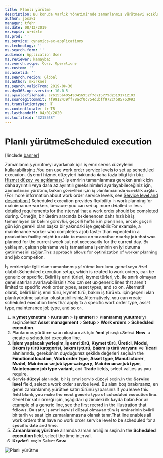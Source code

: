```yaml
---
title: Planlı yürütme
description: Bu konuda Varlık Yönetimi'nde zamanlanmış yürütmeyi açıklanmaktadır.
author: josaw1
manager: tfehr
ms.date: 08/13/2019
ms.topic: article
ms.prod: ''
ms.service: dynamics-ax-applications
ms.technology: ''
ms.search.form: ''
audience: Application User
ms.reviewer: kamaybac
ms.search.scope: Core, Operations
ms.custom: ''
ms.assetid: ''
ms.search.region: Global
ms.author: mkirknel
ms.search.validFrom: 2019-08-30
ms.dyn365.ops.version: 10.0.5
ms.openlocfilehash: 976155b685498456952f7d715779d20191712103
ms.sourcegitcommit: 4f9912439ff78acf0c754d5bff972c4b85763093
ms.translationtype: HT
ms.contentlocale: tr-TR
ms.lasthandoff: 04/02/2020
ms.locfileid: "3215528"
---
```

# <a name="scheduled-execution"></a><span data-ttu-id="6acfc-103">Planlı yürütme</span><span class="sxs-lookup"><span data-stu-id="6acfc-103">Scheduled execution</span></span>

[!include [banner](../../includes/banner.md)]

 

<span data-ttu-id="6acfc-104">Zamanlanmış yürütmeyi ayarlamak için iş emri servis düzeylerini kullanabilirsiniz.</span><span class="sxs-lookup"><span data-stu-id="6acfc-104">You can use work order service levels to set up scheduled execution.</span></span> <span data-ttu-id="6acfc-105">(İş emri hizmet düzeyleri hakkında daha fazla bilgi için bkz [Hizmet düzeyi ve açıklaması](service-level-and-description.md).) İş emrinin tamamlanması gereken aralık için daha ayrıntılı veya daha az ayrıntılı gereksinimleri ayarlayabileceğiniz için, zamanlanan yürütme, bakım görevlileri için iş planlamasında esneklik sağlar.</span><span class="sxs-lookup"><span data-stu-id="6acfc-105">(For more information about work order service levels, see [Service level and description](service-level-and-description.md).) Scheduled execution provides flexibility in work planning for maintenance workers, because you can set up more detailed or less detailed requirements for the interval that a work order should be completed during.</span></span> <span data-ttu-id="6acfc-106">Örneğin, bir üretim aracında beklenenden daha hızlı bir iş tamamlayan bir bakım görevlisi, geçerli hafta için planlanan, ancak geçerli gün için gerekli olan başka bir yakındaki işe geçebilir.</span><span class="sxs-lookup"><span data-stu-id="6acfc-106">For example, a maintenance worker who completes a job faster than expected in a production facility might be able to move on to another nearby job that was planned for the current week but not necessarily for the current day.</span></span> <span data-ttu-id="6acfc-107">Bu yaklaşım, çalışan planlama ve iş tamamlama işleminin en iyi duruma getirilmesini sağlar.</span><span class="sxs-lookup"><span data-stu-id="6acfc-107">This approach allows for optimization of worker planning and job completion.</span></span>

<span data-ttu-id="6acfc-108">İş emirleriyle ilgili olan zamanlanmış yürütme kurulumu genel veya özel olabilir.</span><span class="sxs-lookup"><span data-stu-id="6acfc-108">Scheduled execution setup, which is related to work orders, can be generic or specific.</span></span> <span data-ttu-id="6acfc-109">Belirli iş emri türleri, kıymet türleri, vb. ile sınırlı olmayan genel satırları ayarlayabilirsiniz.</span><span class="sxs-lookup"><span data-stu-id="6acfc-109">You can set up generic lines that aren't limited to specific work order types, asset types, and so on.</span></span> <span data-ttu-id="6acfc-110">Alternatif olarak, belirli bir iş emri türü, kıymet türü, bakım iş türü vb. için geçerli olan planlı yürütme satırları oluşturabilirsiniz.</span><span class="sxs-lookup"><span data-stu-id="6acfc-110">Alternatively, you can create scheduled execution lines that apply to a specific work order type, asset type, maintenance job type, and so on.</span></span>

1. <span data-ttu-id="6acfc-111">**Kıymet yönetimi** \> **Kurulum** \> **İş emirleri** \> **Planlanmış yürütme**'yi seçin.</span><span class="sxs-lookup"><span data-stu-id="6acfc-111">Select **Asset management** \> **Setup** \> **Work orders** \> **Scheduled execution**.</span></span>
2. <span data-ttu-id="6acfc-112">Planlanmış yürütme satırı oluşturmak için **Yeni**'yi seçin.</span><span class="sxs-lookup"><span data-stu-id="6acfc-112">Select **New** to create a scheduled execution line.</span></span>
3. <span data-ttu-id="6acfc-113">**İşlem yapılacak yerleşim**, **İş emri türü**, **Kıymet türü**, **Üretici**, **Model**, **Bakım iş türü kategorisi**, **Bakım iş türü**, **Bakım iş türü varyantı** ve **Ticari** alanlarında, gereksinim duyduğunuz şekilde değerleri seçin.</span><span class="sxs-lookup"><span data-stu-id="6acfc-113">In the **Functional location**, **Work order type**, **Asset type**, **Manufacturer**, **Model**, **Maintenance job type category**, **Maintenance job type**, **Maintenance job type variant**, and **Trade** fields, select values as you require.</span></span>
4. <span data-ttu-id="6acfc-114">**Servis düzeyi** alanında, bir iş emri servis düzeyi seçin.</span><span class="sxs-lookup"><span data-stu-id="6acfc-114">In the **Service level** field, select a work order service level.</span></span> <span data-ttu-id="6acfc-115">Bu alanı boş bırakırsanız, en genel zamanlanmış yürütme satırı türünü yaparsınız.</span><span class="sxs-lookup"><span data-stu-id="6acfc-115">If you leave this field blank, you make the most generic type of scheduled execution line.</span></span> <span data-ttu-id="6acfc-116">Genel bir satır örneği için, aşağıdaki çizimdeki ilk kayda bakın.</span><span class="sxs-lookup"><span data-stu-id="6acfc-116">For an example of a generic line, see the first record in the illustration that follows.</span></span> <span data-ttu-id="6acfc-117">Bu satır, iş emri servisi düzeyi olmayan tüm iş emirlerinin belirli bir tarih ve saat için zamanlanmasına olanak tanır.</span><span class="sxs-lookup"><span data-stu-id="6acfc-117">That line enables all work orders that have no work order service level to be scheduled for a specific date and time.</span></span>
5. <span data-ttu-id="6acfc-118">**Zamanlanmış yürütme** alanında zaman aralığını seçin.</span><span class="sxs-lookup"><span data-stu-id="6acfc-118">In the **Scheduled execution** field, select the time interval.</span></span>
6. <span data-ttu-id="6acfc-119">**Kaydet**'i seçin.</span><span class="sxs-lookup"><span data-stu-id="6acfc-119">Select **Save**.</span></span>

![Planlı yürütme](media/20-setup-for-work-orders.png)
